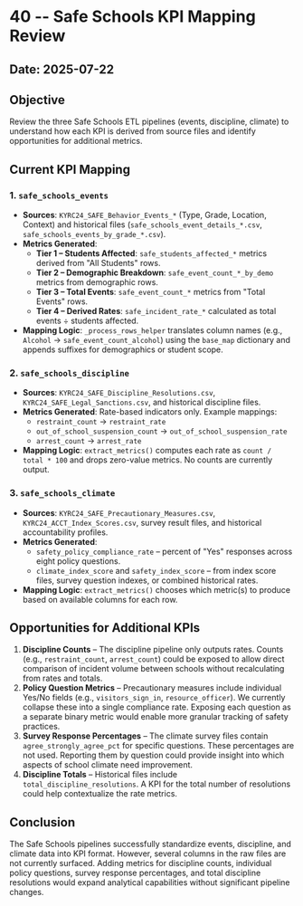 # 40 -- Safe Schools KPI Mapping Review

## Date: 2025-07-22

## Objective
Review the three Safe Schools ETL pipelines (events, discipline, climate) to understand how each KPI is derived from source files and identify opportunities for additional metrics.

## Current KPI Mapping

### 1. `safe_schools_events`
- **Sources**: `KYRC24_SAFE_Behavior_Events_*` (Type, Grade, Location, Context) and historical files (`safe_schools_event_details_*.csv`, `safe_schools_events_by_grade_*.csv`).
- **Metrics Generated**:
  - **Tier 1 – Students Affected**: `safe_students_affected_*` metrics derived from "All Students" rows.
  - **Tier 2 – Demographic Breakdown**: `safe_event_count_*_by_demo` metrics from demographic rows.
  - **Tier 3 – Total Events**: `safe_event_count_*` metrics from "Total Events" rows.
  - **Tier 4 – Derived Rates**: `safe_incident_rate_*` calculated as total events ÷ students affected.
- **Mapping Logic**: `_process_rows_helper` translates column names (e.g., `Alcohol` → `safe_event_count_alcohol`) using the `base_map` dictionary and appends suffixes for demographics or student scope.

### 2. `safe_schools_discipline`
- **Sources**: `KYRC24_SAFE_Discipline_Resolutions.csv`, `KYRC24_SAFE_Legal_Sanctions.csv`, and historical discipline files.
- **Metrics Generated**: Rate-based indicators only. Example mappings:
  - `restraint_count` → `restraint_rate`
  - `out_of_school_suspension_count` → `out_of_school_suspension_rate`
  - `arrest_count` → `arrest_rate`
- **Mapping Logic**: `extract_metrics()` computes each rate as `count / total * 100` and drops zero-value metrics. No counts are currently output.

### 3. `safe_schools_climate`
- **Sources**: `KYRC24_SAFE_Precautionary_Measures.csv`, `KYRC24_ACCT_Index_Scores.csv`, survey result files, and historical accountability profiles.
- **Metrics Generated**:
  - `safety_policy_compliance_rate` – percent of "Yes" responses across eight policy questions.
  - `climate_index_score` and `safety_index_score` – from index score files, survey question indexes, or combined historical rates.
- **Mapping Logic**: `extract_metrics()` chooses which metric(s) to produce based on available columns for each row.

## Opportunities for Additional KPIs
1. **Discipline Counts** – The discipline pipeline only outputs rates. Counts (e.g., `restraint_count`, `arrest_count`) could be exposed to allow direct comparison of incident volume between schools without recalculating from rates and totals.
2. **Policy Question Metrics** – Precautionary measures include individual Yes/No fields (e.g., `visitors_sign_in`, `resource_officer`). We currently collapse these into a single compliance rate. Exposing each question as a separate binary metric would enable more granular tracking of safety practices.
3. **Survey Response Percentages** – The climate survey files contain `agree_strongly_agree_pct` for specific questions. These percentages are not used. Reporting them by question could provide insight into which aspects of school climate need improvement.
4. **Discipline Totals** – Historical files include `total_discipline_resolutions`. A KPI for the total number of resolutions could help contextualize the rate metrics.

## Conclusion
The Safe Schools pipelines successfully standardize events, discipline, and climate data into KPI format. However, several columns in the raw files are not currently surfaced. Adding metrics for discipline counts, individual policy questions, survey response percentages, and total discipline resolutions would expand analytical capabilities without significant pipeline changes.
